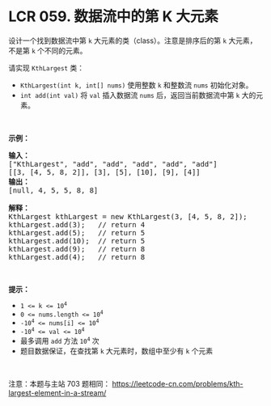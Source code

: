 # LCR 059. 数据流中的第 K 大元素 

<p>设计一个找到数据流中第 <code>k</code> 大元素的类（class）。注意是排序后的第 <code>k</code> 大元素，不是第 <code>k</code> 个不同的元素。</p>

<p>请实现 <code>KthLargest</code>&nbsp;类：</p>

<ul>
	<li><code>KthLargest(int k, int[] nums)</code> 使用整数 <code>k</code> 和整数流 <code>nums</code> 初始化对象。</li>
	<li><code>int add(int val)</code> 将 <code>val</code> 插入数据流 <code>nums</code> 后，返回当前数据流中第 <code>k</code> 大的元素。</li>
</ul>

<p>&nbsp;</p>

<p><strong>示例：</strong></p>

<pre>
<strong>输入：</strong>
[&quot;KthLargest&quot;, &quot;add&quot;, &quot;add&quot;, &quot;add&quot;, &quot;add&quot;, &quot;add&quot;]
[[3, [4, 5, 8, 2]], [3], [5], [10], [9], [4]]
<strong>输出：</strong>
[null, 4, 5, 5, 8, 8]

<strong>解释：</strong>
KthLargest kthLargest = new KthLargest(3, [4, 5, 8, 2]);
kthLargest.add(3);   // return 4
kthLargest.add(5);   // return 5
kthLargest.add(10);  // return 5
kthLargest.add(9);   // return 8
kthLargest.add(4);   // return 8
</pre>

<p>&nbsp;</p>

<p><strong>提示：</strong></p>

<ul>
	<li><code>1 &lt;= k &lt;= 10<sup>4</sup></code></li>
	<li><code>0 &lt;= nums.length &lt;= 10<sup>4</sup></code></li>
	<li><code>-10<sup>4</sup> &lt;= nums[i] &lt;= 10<sup>4</sup></code></li>
	<li><code>-10<sup>4</sup> &lt;= val &lt;= 10<sup>4</sup></code></li>
	<li>最多调用 <code>add</code> 方法 <code>10<sup>4</sup></code> 次</li>
	<li>题目数据保证，在查找第 <code>k</code> 大元素时，数组中至少有 <code>k</code> 个元素</li>
</ul>

<p>&nbsp;</p>

<p><meta charset="UTF-8" />注意：本题与主站 703&nbsp;题相同：&nbsp;<a href="https://leetcode-cn.com/problems/kth-largest-element-in-a-stream/">https://leetcode-cn.com/problems/kth-largest-element-in-a-stream/</a></p>
